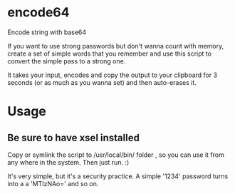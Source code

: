 # encode64
Encode string with base64

If you want to use strong passwords but don't wanna count with memory, create a set of simple words that
you remember and use this script to convert the simple pass to a strong one.

It takes your input, encodes and copy the output to your clipboard for 3 seconds (or as much as you wanna set)
and then auto-erases it.

# Usage
## Be sure to have xsel installed

Copy or symlink the script to /usr/local/bin/ folder , so you can use it from any where in the system. Then just run. :)

It's very simple, but it's a security practice. A simple '1234' password turns into a a 'MTIzNAo=' and so on.
